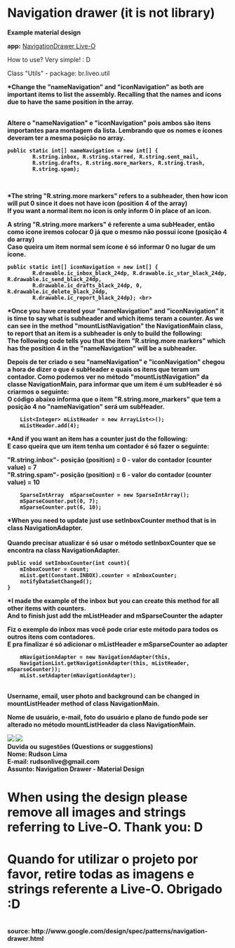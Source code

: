 Navigation drawer (it is not library)
===============================

<b>Example material design</b>

<b>app:</b> <a href="https://play.google.com/store/apps/details?id=br.liveo.navigationliveo" target="_blank">NavigationDrawer Live-O</a>

How to use? Very simple! : D

Class "Utils" - package: br.liveo.util <br>

<b>*Change the "nameNavigation" and "iconNavigation" as both are important items to list the assembly. Recalling that the names and icons due to have the same position in the array.</br> <br>

<b>Altere o "nameNavigation" e "iconNavigation" pois ambos são itens importantes para montagem da lista. Lembrando que os nomes e ícones deveram ter a mesma posição no array.</b> <br>

    public static int[] nameNavigation = new int[] {
            R.string.inbox, R.string.starred, R.string.sent_mail,
            R.string.drafts, R.string.more_markers, R.string.trash,
            R.string.spam}; 
<br>

<b>*The string "R.string.more markers" refers to a subheader, then how icon will put 0 since it does not have icon (position 4 of the array)</b> <br>
<b>If you want a normal item no icon is only inform 0 in place of an icon. </b> <br>

<b>A string "R.string.more markers" é referente a uma subHeader, então como ícone iremos colocar 0 já que o mesmo não possui ícone (posição 4 do array) </b> <br>
<b>Caso queira um item normal sem ícone é só informar 0 no lugar de um ícone. </b> <br>

	public static int[] iconNavigation = new int[] {
            R.drawable.ic_inbox_black_24dp, R.drawable.ic_star_black_24dp, R.drawable.ic_send_black_24dp,
            R.drawable.ic_drafts_black_24dp, 0, R.drawable.ic_delete_black_24dp, 
            R.drawable.ic_report_black_24dp}; <br>

<b>*Once you have created your "nameNavigation" and "iconNavigation" it is time to say what is subheader and which items teram a counter.</b>
<b>As we can see in the method "mountListNavigation" the NavigationMain class, to report that an item is a subheader is only to build the following: </b> <br>
<b>The following code tells you that the item "R.string.more markers" which has the position 4 in the "nameNavigation" will be a subheader. </b> <br>

<b>Depois de ter criado o seu "nameNavigation" e "iconNavigation" chegou a hora de dizer o que é subHeader e quais os itens que teram um contador.</b>
<b>Como podemos ver no método "mountListNavigation" da classe NavigationMain, para informar que um item é um subHeader é só criarmos o seguinte: </b> <br>
<b>O código abaixo informa que o item "R.string.more_markers" que tem a posição 4 no "nameNavigation" será um subHeader. </b> <br>

        List<Integer> mListHeader = new ArrayList<>();
        mListHeader.add(4); 

<b>*And if you want an item has a counter just do the following: </b> <br>
<b>E caso queira que um item tenha um contador é só fazer o seguinte: </b> <br>

"R.string.inbox"- posição (position)  = 0 - valor do contador (counter value) = 7 <br>
"R.string.spam"- posição (position) = 6 - valor do contador (counter value) = 10

        SparseIntArray  mSparseCounter = new SparseIntArray();
        mSparseCounter.put(0, 7);
        mSparseCounter.put(6, 10);
        
<b>*When you need to update just use setInboxCounter method that is in class NavigationAdapter. </b> <br>        
<b>Quando precisar atualizar é só usar o método setInboxCounter que se encontra na class NavigationAdapter. </b> <br>

	public void setInboxCounter(int count){
		mInboxCounter = count;
		mList.get(Constant.INBOX).counter = mInboxCounter;
		notifyDataSetChanged();
	}

<b>*I made the example of the inbox but you can create this method for all other items with counters. </b> <br>
<b>And to finish just add the mListHeader and mSparseCounter the adapter </b> <br>

<b>Fiz o exemplo do inbox mas você pode criar este método para todos os outros itens com contadores. </b> <br>
<b>E pra finalizar é só adicionar o mListHeader e mSparseCounter ao adapter </b> <br>

        mNavigationAdapter = new NavigationAdapter(this, 
        NavigationList.getNavigationAdapter(this, mListHeader, mSparseCounter));
        mList.setAdapter(mNavigationAdapter);
<br>
<b>Username, email, user photo and background can be changed in mountListHeader method of class NavigationMain. </b> <br>

<b>Nome de usuário, e-mail, foto do usuário e plano de fundo pode ser alterado no método mountListHeader da class NavigationMain. </b> <br>

<img src="https://raw.githubusercontent.com/rudsonlive/NavigationDrawer-MaterialDesign/master/Screenshot/Screenshot_01.png"> 

<img src="https://raw.githubusercontent.com/rudsonlive/NavigationDrawer-MaterialDesign/master/Screenshot/Screenshot_02.png"> 

<br>
<b>Duvida ou sugestões (Questions or suggestions)</b> <br>
Nome: Rudson Lima <br>
E-mail: rudsonlive@gmail.com<br>
Assunto: Navigation Drawer - Material Design
<br>

When using the design please remove all images and strings referring to Live-O. Thank you: D <br>
=================================================================================================

Quando for utilizar o projeto por favor, retire todas as imagens e strings referente a Live-O. Obrigado :D
==========================================================================================================
<br>
source: http://www.google.com/design/spec/patterns/navigation-drawer.html

